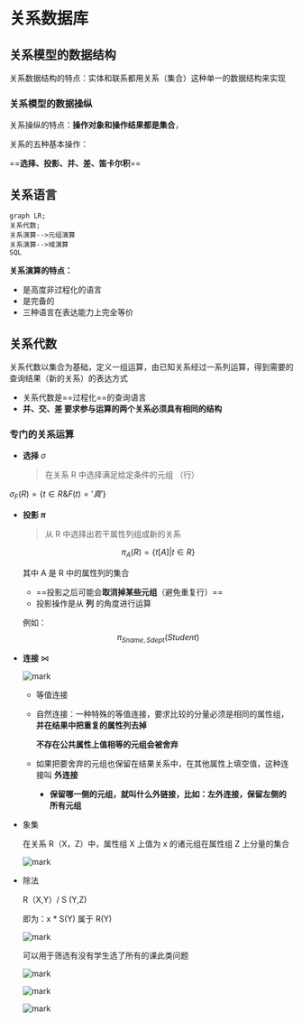 # 关系数据库

## 关系模型的数据结构

关系数据结构的特点：实体和联系都用关系（集合）这种单一的数据结构来实现

### 关系模型的数据操纵

关系操纵的特点：**操作对象和操作结果都是集合**，

关系的五种基本操作：

==**选择、投影、并、差、笛卡尔积**==

## 关系语言 

```mermaid
graph LR;
关系代数;
关系演算-->元组演算
关系演算-->域演算
SQL
```

**关系演算的特点：**

- 是高度非过程化的语言
- 是完备的
- 三种语言在表达能力上完全等价

## 关系代数

关系代数以集合为基础，定义一组运算，由已知关系经过一系列运算，得到需要的查询结果（新的关系）的表达方式

- 关系代数是==过程化==的查询语言
- **并、交、差 要求参与运算的两个关系必须具有相同的结构**

### 专门的关系运算

- **选择** $\sigma$

  > 在关系 R 中选择满足给定条件的元组 （行）

$\sigma_F(R) = \{t \in R \& F(t) = '真'\}$

- **投影 $\pi$**

  > 从 R 中选择出若干属性列组成新的关系

  $$
  \pi_A(R) = \{t[A] | t\in R\}
  $$

  其中 A 是 R 中的属性列的集合

  - ==投影之后可能会**取消掉某些元组**（避免重复行）==
  - 投影操作是从 **列** 的角度进行运算

  例如：
  $$
  \pi_{Sname,Sdept}(Student)
  $$

- **连接**  $\Join$

  ![mark](http://media.sumblog.cn/blog/20181210/JEim66SUrJoa.png?imageMogr2/thumbnail/!50p)

  - 等值连接

  - 自然连接：一种特殊的等值连接，要求比较的分量必须是相同的属性组，**并在结果中把重复的属性列去掉**

    **不存在公共属性上值相等的元组会被舍弃**

  - 如果把要舍弃的元组也保留在结果关系中，在其他属性上填空值，这种连接叫 **外连接**

    - **保留哪一侧的元组，就叫什么外链接，比如：左外连接，保留左侧的所有元组**

- 象集

  在关系 R（X，Z）中，属性组 X 上值为 x 的诸元组在属性组 Z 上分量的集合

  ![mark](http://media.sumblog.cn/blog/20181210/Qs1D2XwIrLC3.png?imageMogr2/thumbnail/!80p)

- 除法

  R（X,Y）/ S (Y,Z)

  即为：x * S(Y) 属于 R(Y)

  ![mark](http://media.sumblog.cn/blog/20181210/zeeGCfj4DRcF.png?imageMogr2/thumbnail/!50p)

  可以用于筛选有没有学生选了所有的课此类问题

  ![mark](http://media.sumblog.cn/blog/20181210/LnOrQVaIU6iR.png?imageMogr2/thumbnail/!70p)

  ![mark](http://media.sumblog.cn/blog/20181210/dh0F0CNKKDid.png?imageMogr2/thumbnail/!70p)

  ![mark](http://media.sumblog.cn/blog/20181210/g6IJuTd9FfAo.png?imageMogr2/thumbnail/!70p)


